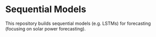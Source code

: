 # Sequential Models
This repository builds sequential models (e.g. LSTMs) for forecasting (focusing on solar power forecasting).
